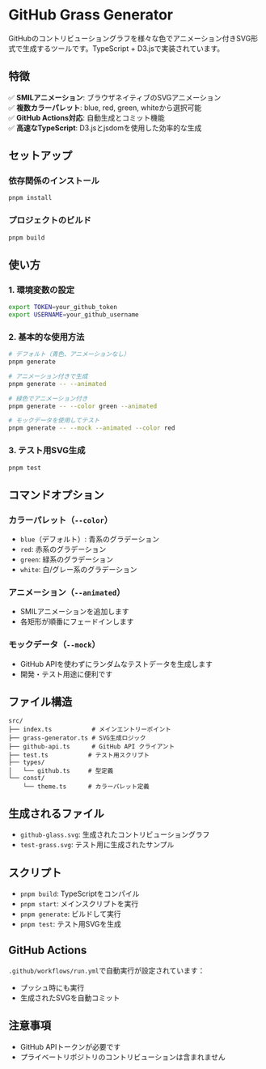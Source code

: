 # GitHub Grass Generator

GitHubのコントリビューショングラフを様々な色でアニメーション付きSVG形式で生成するツールです。TypeScript + D3.jsで実装されています。

## 特徴

✅ **SMILアニメーション**: ブラウザネイティブのSVGアニメーション  
✅ **複数カラーパレット**: blue, red, green, whiteから選択可能  
✅ **GitHub Actions対応**: 自動生成とコミット機能  
✅ **高速なTypeScript**: D3.jsとjsdomを使用した効率的な生成  

## セットアップ

### 依存関係のインストール
```bash
pnpm install
```

### プロジェクトのビルド
```bash
pnpm build
```

## 使い方

### 1. 環境変数の設定
```bash
export TOKEN=your_github_token
export USERNAME=your_github_username
```

### 2. 基本的な使用方法
```bash
# デフォルト（青色、アニメーションなし）
pnpm generate

# アニメーション付きで生成
pnpm generate -- --animated

# 緑色でアニメーション付き
pnpm generate -- --color green --animated

# モックデータを使用してテスト
pnpm generate -- --mock --animated --color red
```

### 3. テスト用SVG生成
```bash
pnpm test
```

## コマンドオプション

### カラーパレット（`--color`）
- `blue`（デフォルト）: 青系のグラデーション
- `red`: 赤系のグラデーション  
- `green`: 緑系のグラデーション
- `white`: 白/グレー系のグラデーション

### アニメーション（`--animated`）
- SMILアニメーションを追加します
- 各矩形が順番にフェードインします

### モックデータ（`--mock`）
- GitHub APIを使わずにランダムなテストデータを生成します
- 開発・テスト用途に便利です
## ファイル構造

```
src/
├── index.ts           # メインエントリーポイント
├── grass-generator.ts # SVG生成ロジック  
├── github-api.ts      # GitHub API クライアント
├── test.ts           # テスト用スクリプト
├── types/
│   └── github.ts     # 型定義
└── const/
    └── theme.ts      # カラーパレット定義
```

## 生成されるファイル

- `github-glass.svg`: 生成されたコントリビューショングラフ
- `test-grass.svg`: テスト用に生成されたサンプル

## スクリプト

- `pnpm build`: TypeScriptをコンパイル
- `pnpm start`: メインスクリプトを実行
- `pnpm generate`: ビルドして実行
- `pnpm test`: テスト用SVGを生成

## GitHub Actions

`.github/workflows/run.yml`で自動実行が設定されています：

- プッシュ時にも実行
- 生成されたSVGを自動コミット

## 注意事項

- GitHub APIトークンが必要です
- プライベートリポジトリのコントリビューションは含まれません
